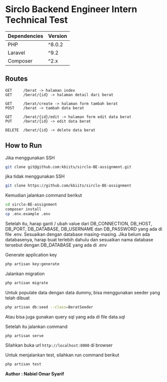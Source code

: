 # Sirclo Backend Engineer Intern Technical Test

| Dependencies | Version |
|--|--|
| PHP | ^8.0.2 |
| Laravel | ^9.2 |
| Composer | ^2.x |

## Routes
```
GET 	/berat -> halaman index
GET 	/berat/{id} -> halaman detail dari berat

GET 	/berat/create -> halaman form tambah berat
POST 	/berat -> tambah data berat

GET 	/berat/{id}/edit -> halaman form edit data berat
PUT 	/berat/{id} -> edit data berat

DELETE 	/berat/{id} -> delete data berat
```

## How to Run


Jika menggunakan SSH  
```bash
git clone git@github.com:kbiits/sirclo-BE-assignment.git
```  
jika tidak menggunakan SSH  
```bash
git clone https://github.com/kbiits/sirclo-BE-assignment
```

Kemudian jalankan command berikut
```bash
cd sirclo-BE-assignment
composer install
cp .env.example .env
```
Setelah itu, harap ganti / ubah value dari DB_CONNECTION, DB_HOST, DB_PORT, DB_DATABASE, DB_USERNAME dan DB_PASSWORD yang ada di file .env. Sesuaikan dengan database masing-masing. Jika belum ada databasenya, harap buat terlebih dahulu dan sesuaikan nama database tersebut dengan DB_DATABASE yang ada di .env

Generate application key  
```bash
php artisan key:generate
```

Jalankan migration  
```bash
php artisan migrate
```

Untuk populate data dengan data dummy, bisa menggunakan seeder yang telah dibuat  
```bash
php artisan db:seed --class=BeratSeeder
```  
Atau bisa juga gunakan query sql yang ada di file data.sql  
 
Setelah itu jalankan command  
```bash
php artisan serve
```

Silahkan buka url `http://localhost:8000` di browser  

Untuk menjalankan test, silahkan run command berikut
```bash
php artisan test
```  


**Author : Nabiel Omar Syarif**
